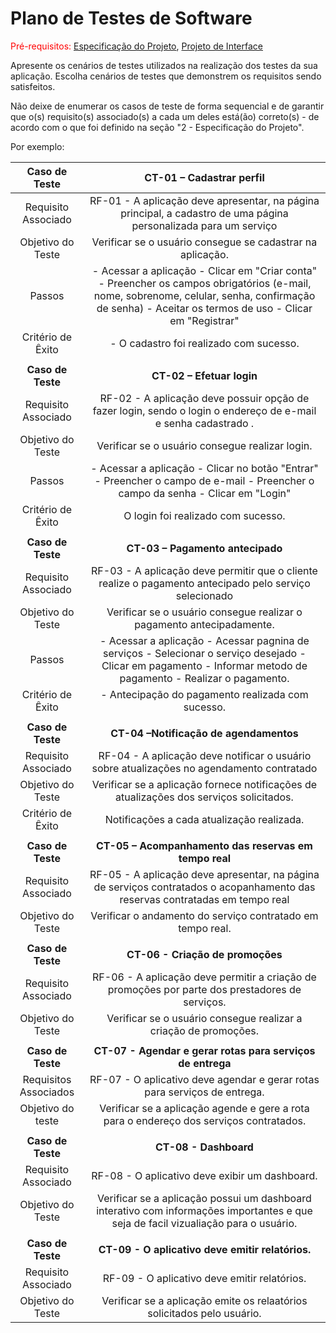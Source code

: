 # Plano de Testes de Software

<span style="color:red">Pré-requisitos: <a href="2-Especificação do Projeto.md"> Especificação do Projeto</a></span>, <a href="3-Projeto de Interface.md"> Projeto de Interface</a>

Apresente os cenários de testes utilizados na realização dos testes da sua aplicação. Escolha cenários de testes que demonstrem os requisitos sendo satisfeitos.

Não deixe de enumerar os casos de teste de forma sequencial e de garantir que o(s) requisito(s) associado(s) a cada um deles está(ão) correto(s) - de acordo com o que foi definido na seção "2 - Especificação do Projeto". 

Por exemplo:
 
| **Caso de Teste** 	| **CT-01 – Cadastrar perfil** 	|
|:---:	|:---:	|
|	Requisito Associado 	|RF-01 - A aplicação deve apresentar, na página principal, a cadastro de uma página personalizada para um serviço|
| Objetivo do Teste 	| Verificar se o usuário consegue se cadastrar na aplicação. |
| Passos 	|- Acessar a aplicação - Clicar em "Criar conta" - Preencher os campos obrigatórios (e-mail, nome, sobrenome, celular, senha, confirmação de senha) - Aceitar os termos de uso - Clicar em "Registrar" |
|Critério de Êxito | - O cadastro foi realizado com sucesso. |
|  	|  	|
| **Caso de Teste**  	| **CT-02 – Efetuar login**	|
|Requisito Associado | RF-02	- A aplicação deve possuir opção de fazer login, sendo o login o endereço de e-mail e senha cadastrado  . |
| Objetivo do Teste 	| Verificar se o usuário consegue realizar login. |
| Passos 	| - Acessar a aplicação - Clicar no botão "Entrar" - Preencher o campo de e-mail - Preencher o campo da senha - Clicar em "Login" |
|Critério de Êxito |  O login foi realizado com sucesso. |
|  	|  	|
| **Caso de Teste** 	| **CT-03 – Pagamento antecipado** |
|	Requisito Associado 	| RF-03 - A aplicação deve permitir que o cliente realize o pagamento antecipado pelo serviço selecionado |
| Objetivo do Teste 	|Verificar se o usuário consegue realizar o pagamento antecipadamente. |
| Passos 	| - Acessar a aplicação - Acessar pagnina de serviços - Selecionar o serviço desejado - Clicar em pagamento - Informar metodo de pagamento - Realizar o pagamento.
|Critério de Êxito | - Antecipação do pagamento realizada com sucesso. |
|  	|  	|
| **Caso de Teste** 	| **CT-04 –Notificação de agendamentos** 	|
|	Requisito Associado 	| RF-04 - A aplicação deve notificar o usuário sobre atualizações no agendamento contratado|
| Objetivo do Teste 	| Verificar se a aplicação fornece notificações de atualizações dos serviços solicitados.|
|Critério de Êxito |  Notificações a cada atualização realizada. |
|  	|  	|
| **Caso de Teste** 	| **CT-05 – Acompanhamento das reservas em tempo real** 	|
|	Requisito Associado 	| RF-05 - A aplicação deve apresentar, na página de serviços contratados o acopanhamento das reservas contratadas em tempo real |
| Objetivo do Teste 	| Verificar o andamento do serviço contratado em tempo real. |
|  	|  	|
| **Caso de Teste** 	| **CT-06 - Criação de promoções** 	|
|	Requisito Associado 	| RF-06 - A aplicação deve permitir a criação de promoções por parte dos prestadores de serviços. |
| Objetivo do Teste 	| Verificar se o usuário consegue realizar a criação de promoções. |
|  	|  	|
| **Caso de Teste** 	| **CT-07 - Agendar e gerar rotas para serviços de entrega** |
| Requisitos Associados | RF-07 -  O aplicativo deve agendar e gerar rotas para serviços de entrega.|
| Objetivo do teste     | Verificar se a aplicação agende e gere a rota para o endereço dos serviços contratados.|
|  	|  	|
| **Caso de Teste** 	| **CT-08 - Dashboard** 	|
|	Requisito Associado 	| RF-08 -  O aplicativo deve exibir um dashboard. |
| Objetivo do Teste 	| Verificar se a aplicação possui um dashboard interativo com informações importantes e que seja de facil vizualiação para o usuário.|
|  	|  	|
| **Caso de Teste** 	| **CT-09 - O aplicativo deve emitir relatórios.** 	|
|	Requisito Associado 	|RF-09 -  O aplicativo deve emitir relatórios. |
| Objetivo do Teste 	| Verificar se a aplicação emite os relaatórios solicitados pelo usuário. |
